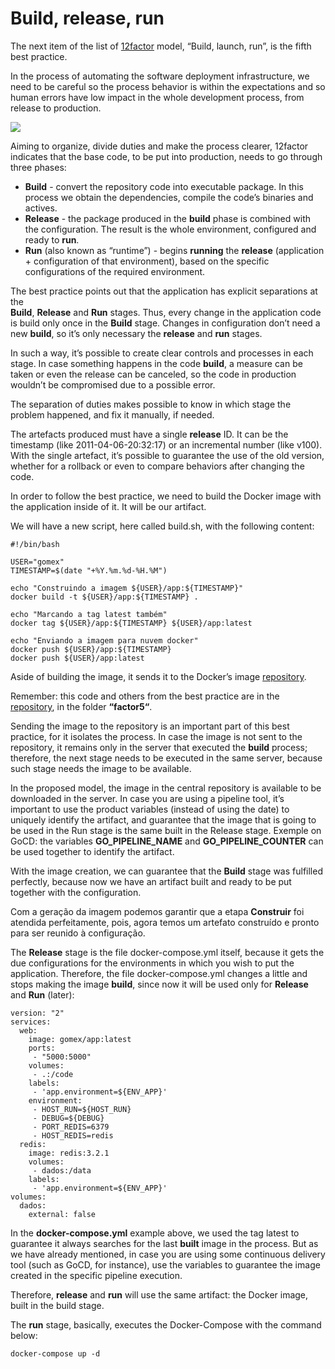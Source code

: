 # Build, release, run

The next item of the list of [12factor](https://12factor.net) model, “Build, launch, run”, is the fifth best practice.

In the process of automating the software deployment infrastructure, we need to be careful so the process behavior is within the expectations and so human errors have low impact in the whole development process, from release to production.

![](images/release.png)

Aiming to organize, divide duties and make the process clearer, 12factor indicates that the base code, to be put into production, needs to go through three phases:

- **Build** - convert the repository code into executable package. In this process we obtain the dependencies, compile the code’s binaries and actives.
- **Release** - the package produced in the **build** phase is combined with the configuration. The result is the whole environment, configured and ready to **run**.
- **Run** (also known as “runtime”) - begins **running** the **release** (application + configuration of that environment), based on the specific configurations of the required environment.

The best practice points out that the application has explicit separations at the  
**Build**, **Release** and **Run** stages. Thus, every change in the application code is build only once in the **Build** stage. Changes in configuration don’t need a new **build**, so it’s only necessary the **release** and **run** stages.

In such a way, it’s possible to create clear controls and processes in each stage. In case something happens in the code **build**, a measure can be taken or even the release can be canceled, so the code in production wouldn’t be compromised due to a possible error.

The separation of duties makes possible to know in which stage the problem happened, and fix it manually, if needed.

The artefacts produced must have a single **release** ID. It can be the timestamp (like 2011-04-06-20:32:17) or an incremental number (like v100). With the single artefact, it’s possible to guarantee the use of the old version, whether for a rollback or even to compare behaviors after changing the code.

In order to follow the best practice, we need to build the Docker image with the application inside of it. It will be our artifact.

We will have a new script, here called build.sh, with the following content:

```
#!/bin/bash

USER="gomex"
TIMESTAMP=$(date "+%Y.%m.%d-%H.%M")

echo "Construindo a imagem ${USER}/app:${TIMESTAMP}"
docker build -t ${USER}/app:${TIMESTAMP} .

echo "Marcando a tag latest também"
docker tag ${USER}/app:${TIMESTAMP} ${USER}/app:latest

echo "Enviando a imagem para nuvem docker"
docker push ${USER}/app:${TIMESTAMP}
docker push ${USER}/app:latest
```

Aside of building the image, it sends it to the Docker’s image [repository](https://hub.docker.com/).

Remember: this code and others from the best practice are in the [repository](https://github.com/gomex/exemplo-12factor-docker), in the folder **“factor5“**.

Sending the image to the repository is an important part of this best practice, for it isolates the process. In case the image is not sent to the repository, it remains only in the server that executed the **build** process; therefore, the next stage needs to be executed in the same server, because such stage needs the image to be available.

In the proposed model, the image in the central repository is available to be downloaded in the server. In case you are using a pipeline tool, it’s important to use the product variables (instead of using the date) to uniquely identify the artifact, and guarantee that the image that is going to be used in the Run stage is the same built in the Release stage. Exemple on GoCD: the variables **GO_PIPELINE_NAME** and **GO_PIPELINE_COUNTER** can be used together to identify the artifact.

With the image creation, we can guarantee that the **Build** stage was fulfilled perfectly, because now we have an artifact built and ready to be put together with the configuration.

Com a geração da imagem podemos garantir que a etapa **Construir** foi atendida perfeitamente, pois, agora temos um artefato construído e pronto para ser reunido à configuração.

The **Release** stage is the file docker-compose.yml itself, because it gets the due configurations for the environments in which you wish to put the application. Therefore, the file docker-compose.yml changes a little and stops making the image **build**, since now it will be used only for **Release** and **Run** (later):

```
version: "2"
services:
  web:
    image: gomex/app:latest
    ports:
     - "5000:5000"
    volumes:
     - .:/code
    labels:
     - 'app.environment=${ENV_APP}'
    environment:
     - HOST_RUN=${HOST_RUN}
     - DEBUG=${DEBUG}
     - PORT_REDIS=6379
     - HOST_REDIS=redis
  redis:
    image: redis:3.2.1
    volumes:
     - dados:/data
    labels:
     - 'app.environment=${ENV_APP}'
volumes:
  dados:
    external: false
```

In the **docker-compose.yml** example above, we used the tag latest to guarantee it always searches for the last **built** image in the process. But as we have already mentioned, in case you are using some continuous delivery tool (such as GoCD, for instance), use the variables to guarantee the image created in the specific pipeline execution.

Therefore, **release** and **run** will use the same artifact: the Docker image, built in the build stage.

The **run** stage, basically, executes the Docker-Compose with the command below:

```
docker-compose up -d
```
